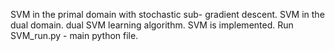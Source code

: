 SVM in the primal domain with stochastic sub-
gradient descent.
SVM in the dual domain.
dual SVM learning algorithm.
SVM is implemented.
Run SVM_run.py - main python file.
